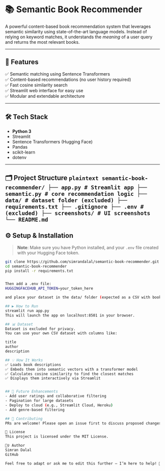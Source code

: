 # 📚 Semantic Book Recommender

A powerful content-based book recommendation system that leverages semantic similarity using state-of-the-art language models. Instead of relying on keyword matches, it understands the *meaning* of a user query and returns the most relevant books.

---

## 🚀 Features

✅ Semantic matching using Sentence Transformers  
✅ Content-based recommendations (no user history required)  
✅ Fast cosine similarity search  
✅ Streamlit web interface for easy use  
✅ Modular and extendable architecture  

---

## 🛠️ Tech Stack

- **Python 3**
- Streamlit
- Sentence Transformers (Hugging Face)
- Pandas
- scikit-learn
- dotenv

---

## 🗂️ Project Structure ```plaintext semantic-book-recommender/ ├── app.py # Streamlit app ├── semantic.py # core recommendation logic ├── data/ # dataset folder (excluded) ├── requirements.txt ├── .gitignore ├── .env # (excluded) ├── screenshots/ # UI screenshots └── README.md ``` 


## ⚙️ Setup & Installation

> **Note**: Make sure you have Python installed, and your `.env` file created with your Hugging Face token.

```bash
git clone https://github.com/simrandalal/semantic-book-recommender.git
cd semantic-book-recommender
pip install -r requirements.txt


Then add a .env file:
HUGGINGFACEHUB_API_TOKEN=your_token_here

and place your dataset in the data/ folder (expected as a CSV with book details).

## ▶️ How to Run
streamlit run app.py
This will launch the app on localhost:8501 in your browser.

## 📊 Dataset
Dataset is excluded for privacy.
You can use your own CSV dataset with columns like:

title
author
description

## 💡 How It Works
✅ Loads book descriptions
✅ Embeds them into semantic vectors with a transformer model
✅ Calculates cosine similarity to find the closest matches
✅ Displays them interactively via Streamlit


## 🌟 Future Enhancements
- Add user ratings and collaborative filtering
- Pagination for large datasets
- Deploy to cloud (e.g., Streamlit Cloud, Heroku)
- Add genre-based filtering

## 🤝 Contributing
PRs are welcome! Please open an issue first to discuss proposed changes.

📝 License
This project is licensed under the MIT License.

🙋‍♀️ Author
Simran Dalal
GitHub

Feel free to adapt or ask me to edit this further — I’m here to help! 🚀
